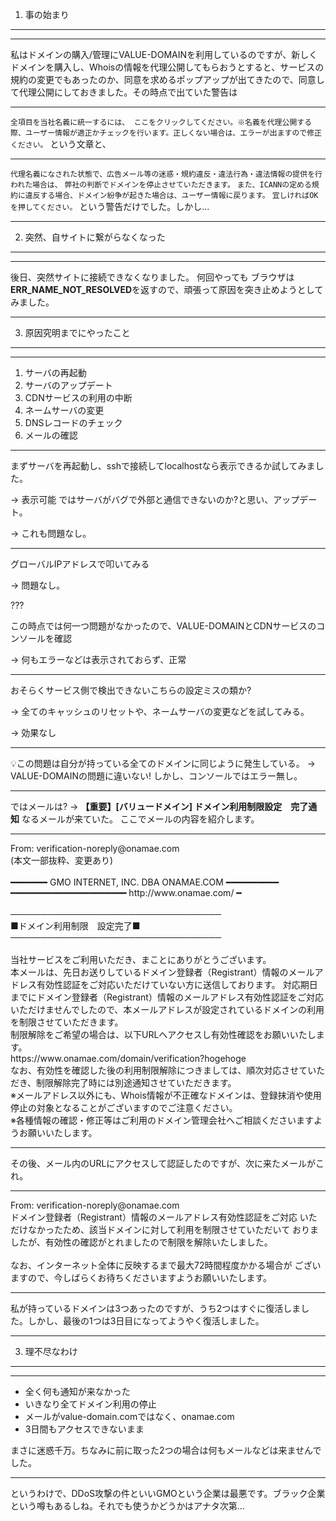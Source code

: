 1. 事の始まり
---
---
私はドメインの購入/管理にVALUE-DOMAINを利用しているのですが、新しくドメインを購入し、Whoisの情報を代理公開してもらおうとすると、サービスの規約の変更でもあったのか、同意を求めるポップアップが出てきたので、同意して代理公開にしておきました。その時点で出ていた警告は

---

`全項目を当社名義に統一するには、 ここをクリックしてください。※名義を代理公開する際、ユーザー情報が適正かチェックを行います。正しくない場合は、エラーが出ますので修正ください。`
という文章と、

---
`代理名義になされた状態で、広告メール等の迷惑・規約違反・違法行為・違法情報の提供を行われた場合は、`
`弊社の判断でドメインを停止させていただきます。`
`また、ICANNの定める規約に違反する場合、ドメイン紛争が起きた場合は、ユーザー情報に戻ります。`
`宜しければOKを押してください。`
という警告だけでした。しかし...

---
2. 突然、自サイトに繋がらなくなった
---
---
後日、突然サイトに接続できなくなりました。
何回やっても
ブラウザは**ERR_NAME_NOT_RESOLVED**を返すので、頑張って原因を突き止めようとしてみました。

---
3. 原因究明までにやったこと
---
---
1. サーバの再起動
2. サーバのアップデート
3. CDNサービスの利用の中断
4. ネームサーバの変更
5. DNSレコードのチェック
6. メールの確認

---
まずサーバを再起動し、sshで接続してlocalhostなら表示できるか試してみました。

→ 表示可能
ではサーバがバグで外部と通信できないのか?と思い、アップデート。

→ これも問題なし。

---
グローバルIPアドレスで叩いてみる

→ 問題なし。

???

この時点では何一つ問題がなかったので、VALUE-DOMAINとCDNサービスのコンソールを確認

→ 何もエラーなどは表示されておらず、正常

---
おそらくサービス側で検出できないこちらの設定ミスの類か?

→ 全てのキャッシュのリセットや、ネームサーバの変更などを試してみる。

→ 効果なし

---
💡この問題は自分が持っている全てのドメインに同じように発生している。
→ VALUE-DOMAINの問題に違いない!
しかし、コンソールではエラー無し。

---
ではメールは?
→ **【重要】[バリュードメイン] ドメイン利用制限設定　完了通知** なるメールが来ていた。
ここでメールの内容を紹介します。

---
<div class="small"><div class="small"><div class="small"><div class="small"><div class="small"><div class="small"><div class="small"><div class="small">From:
verification-noreply@onamae.com<br/>
(本文一部抜粋、変更あり)<br/>
<br/>
━━━━━━━ GMO INTERNET, INC. DBA ONAMAE.COM  ━━━━━━━━━━<br/>
━━━━━━━━━━━━━━━━━━━━━━ http://www.onamae.com/ ━<br/>
<br/>
────────────────────────────────── <br/>
■ドメイン利用制限　設定完了■<br/>
────────────────────────────────── <br/>
<br/>
当社サービスをご利用いただき、まことにありがとうございます。<br/>
本メールは、先日お送りしているドメイン登録者（Registrant）情報のメールアドレス有効性認証をご対応いただけていない方に送信しております。
対応期日までにドメイン登録者（Registrant）情報のメールアドレス有効性認証をご対応いただけませんでしたので、本メールアドレスが設定されているドメインの利用を制限させていただきます。<br/>
制限解除をご希望の場合は、以下URLへアクセスし有効性確認をお願いいたします。<br/>
https://www.onamae.com/domain/verification?hogehoge<br/>
なお、有効性を確認した後の利用制限解除につきましては、順次対応させていただき、制限解除完了時には別途通知させていただきます。<br/>
※メールアドレス以外にも、Whois情報が不正確なドメインは、登録抹消や使用停止の対象となることがございますのでご注意ください。<br/>
※各種情報の確認・修正等はご利用のドメイン管理会社へご相談くださいますようお願いいたします。</div></div></div></div></div></div></div></div>

---
その後、メール内のURLにアクセスして認証したのですが、次に来たメールがこれ。

---
<div class="small"><div class="small"><div class="small">From:
verification-noreply@onamae.com<br/>
ドメイン登録者（Registrant）情報のメールアドレス有効性認証をご対応
いただけなかったため、該当ドメインに対して利用を制限させていただいて
おりましたが、有効性の確認がとれましたので制限を解除いたしました。<br/>
<br/>
なお、インターネット全体に反映するまで最大72時間程度かかる場合が
ございますので、今しばらくお待ちくださいますようお願いいたします。</div></div></div></div>

---
私が持っているドメインは3つあったのですが、うち2つはすぐに復活しました。しかし、最後の1つは3日目になってようやく復活しました。

---
3. 理不尽なわけ
---
---
+ 全く何も通知が来なかった
+ いきなり全てドメイン利用の停止
+ メールがvalue-domain.comではなく、onamae.com
+ 3日間もアクセスできないまま

まさに迷惑千万。ちなみに前に取った2つの場合は何もメールなどは来ませんでした。

---
というわけで、DDoS攻撃の件といいGMOという企業は最悪です。ブラック企業という噂もあるしね。それでも使うかどうかはアナタ次第...
